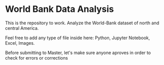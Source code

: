 # World Bank Data Analysis
This is the repository to work. Analyze the World-Bank dataset of north and central America.

Feel free to add any type of file inside here: Python, Jupyter Notebook, Excel, Images.

Before submitting to Master, let's make sure anyone aproves in order to check for errors or corrections
